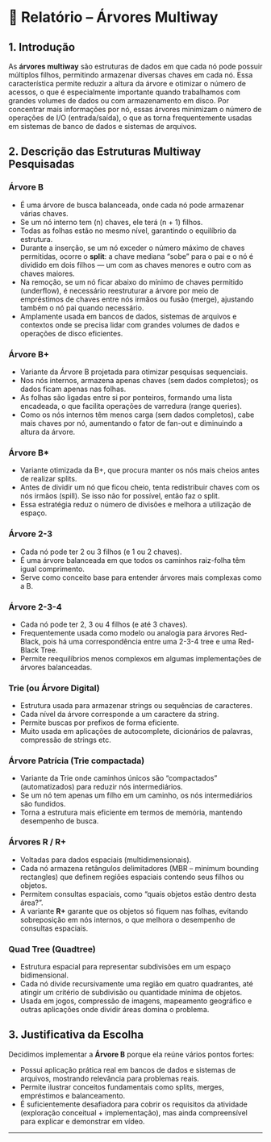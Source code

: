 # 📘 Relatório – Árvores Multiway

## 1. Introdução

As **árvores multiway** são estruturas de dados em que cada nó pode possuir múltiplos filhos, permitindo armazenar diversas chaves em cada nó. Essa característica permite reduzir a altura da árvore e otimizar o número de acessos, o que é especialmente importante quando trabalhamos com grandes volumes de dados ou com armazenamento em disco. Por concentrar mais informações por nó, essas árvores minimizam o número de operações de I/O (entrada/saída), o que as torna frequentemente usadas em sistemas de banco de dados e sistemas de arquivos.

## 2. Descrição das Estruturas Multiway Pesquisadas

### Árvore B

- É uma árvore de busca balanceada, onde cada nó pode armazenar várias chaves.  
- Se um nó interno tem \(n\) chaves, ele terá \(n + 1\) filhos.  
- Todas as folhas estão no mesmo nível, garantindo o equilíbrio da estrutura.  
- Durante a inserção, se um nó exceder o número máximo de chaves permitidas, ocorre o **split**: a chave mediana “sobe” para o pai e o nó é dividido em dois filhos — um com as chaves menores e outro com as chaves maiores.  
- Na remoção, se um nó ficar abaixo do mínimo de chaves permitido (underflow), é necessário reestruturar a árvore por meio de empréstimos de chaves entre nós irmãos ou fusão (merge), ajustando também o nó pai quando necessário.  
- Amplamente usada em bancos de dados, sistemas de arquivos e contextos onde se precisa lidar com grandes volumes de dados e operações de disco eficientes.

### Árvore B+

- Variante da Árvore B projetada para otimizar pesquisas sequenciais.  
- Nos nós internos, armazena apenas chaves (sem dados completos); os dados ficam apenas nas folhas.  
- As folhas são ligadas entre si por ponteiros, formando uma lista encadeada, o que facilita operações de varredura (range queries).  
- Como os nós internos têm menos carga (sem dados completos), cabe mais chaves por nó, aumentando o fator de fan-out e diminuindo a altura da árvore.

### Árvore B\*

- Variante otimizada da B+, que procura manter os nós mais cheios antes de realizar splits.  
- Antes de dividir um nó que ficou cheio, tenta redistribuir chaves com os nós irmãos (spill). Se isso não for possível, então faz o split.  
- Essa estratégia reduz o número de divisões e melhora a utilização de espaço.

### Árvore 2-3

- Cada nó pode ter 2 ou 3 filhos (e 1 ou 2 chaves).  
- É uma árvore balanceada em que todos os caminhos raiz-folha têm igual comprimento.  
- Serve como conceito base para entender árvores mais complexas como a B.

### Árvore 2-3-4

- Cada nó pode ter 2, 3 ou 4 filhos (e até 3 chaves).  
- Frequentemente usada como modelo ou analogia para árvores Red-Black, pois há uma correspondência entre uma 2-3-4 tree e uma Red-Black Tree.  
- Permite reequilíbrios menos complexos em algumas implementações de árvores balanceadas.

### Trie (ou Árvore Digital)

- Estrutura usada para armazenar strings ou sequências de caracteres.  
- Cada nível da árvore corresponde a um caractere da string.  
- Permite buscas por prefixos de forma eficiente.  
- Muito usada em aplicações de autocomplete, dicionários de palavras, compressão de strings etc.

### Árvore Patrícia (Trie compactada)

- Variante da Trie onde caminhos únicos são “compactados” (automatizados) para reduzir nós intermediários.  
- Se um nó tem apenas um filho em um caminho, os nós intermediários são fundidos.  
- Torna a estrutura mais eficiente em termos de memória, mantendo desempenho de busca.

### Árvores R / R+

- Voltadas para dados espaciais (multidimensionais).  
- Cada nó armazena retângulos delimitadores (MBR – minimum bounding rectangles) que definem regiões espaciais contendo seus filhos ou objetos.  
- Permitem consultas espaciais, como “quais objetos estão dentro desta área?”.  
- A variante **R+** garante que os objetos só fiquem nas folhas, evitando sobreposição em nós internos, o que melhora o desempenho de consultas espaciais.

### Quad Tree (Quadtree)

- Estrutura espacial para representar subdivisões em um espaço bidimensional.  
- Cada nó divide recursivamente uma região em quatro quadrantes, até atingir um critério de subdivisão ou quantidade mínima de objetos.  
- Usada em jogos, compressão de imagens, mapeamento geográfico e outras aplicações onde dividir áreas domina o problema.

## 3. Justificativa da Escolha

Decidimos implementar a **Árvore B** porque ela reúne vários pontos fortes:

- Possui aplicação prática real em bancos de dados e sistemas de arquivos, mostrando relevância para problemas reais.  
- Permite ilustrar conceitos fundamentais como splits, merges, empréstimos e balanceamento.  
- É suficientemente desafiadora para cobrir os requisitos da atividade (exploração conceitual + implementação), mas ainda compreensível para explicar e demonstrar em vídeo.

---
